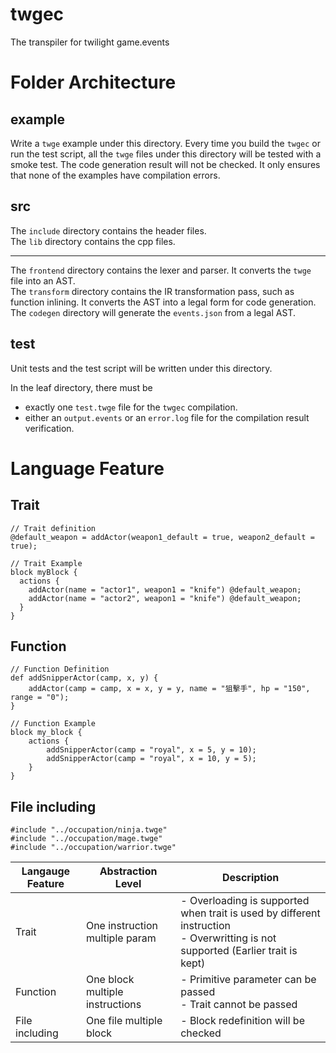 # twgec
The transpiler for twilight game.events

# Folder Architecture

## example

Write a `twge` example under this directory. Every time you build the `twgec` or run the test script, all the `twge` files under this directory will be tested with a smoke test. The code generation result will not be checked. It only ensures that none of the examples have compilation errors.

## src

The `include` directory contains the header files.
<br>
The `lib` directory contains the cpp files.
<hr>

The `frontend` directory contains the lexer and parser. It converts the `twge` file into an AST.
<br>
The `transform` directory contains the IR transformation pass, such as function inlining. It converts the AST into a legal form for code generation.
<br>
The `codegen` directory will generate the `events.json` from a legal AST.

## test
Unit tests and the test script will be written under this directory.

In the leaf directory, there must be
- exactly one `test.twge` file for the `twgec` compilation.
- either an `output.events` or an `error.log` file for the compilation result verification.

# Language Feature

## Trait
```
// Trait definition
@default_weapon = addActor(weapon1_default = true, weapon2_default = true);

// Trait Example
block myBlock {
  actions {
    addActor(name = "actor1", weapon1 = "knife") @default_weapon;
    addActor(name = "actor2", weapon1 = "knife") @default_weapon;
  }
}
```

## Function
```
// Function Definition
def addSnipperActor(camp, x, y) {
    addActor(camp = camp, x = x, y = y, name = "狙擊手", hp = "150", range = "0");
}

// Function Example
block my_block {
    actions {
        addSnipperActor(camp = "royal", x = 5, y = 10);
        addSnipperActor(camp = "royal", x = 10, y = 5);
    }
}
```

## File including
```
#include "../occupation/ninja.twge"
#include "../occupation/mage.twge"
#include "../occupation/warrior.twge"
```

|Langauge Feature|Abstraction Level|Description|
| --- | --- | --- |
|Trait|One instruction multiple param| - Overloading is supported when trait is used by different instruction <br> - Overwritting is not supported (Earlier trait is kept)|
|Function|One block multiple instructions| - Primitive parameter can be passed <br> - Trait cannot be passed|
|File including|One file multiple block| - Block redefinition will be checked|